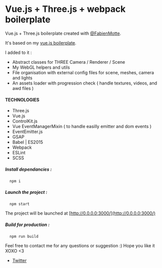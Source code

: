 # Vue.js + Three.js + webpack boilerplate

Vue.js + Three.js boilerplate created with [@FabienMotte](https://github.com/FabienMotte).

It's based on my [vue.js boilerplate](https://github.com/patrickheng/vuejs-webpack-boilerplate).

I added to it :
- Abstract classes for THREE Camera / Renderer / Scene
- My WebGL helpers and utils
- File organisation with external config files for scene, meshes, camera and lights
- An assets loader with progression check ( handle textures, videos, and awd files )

#### TECHNOLOGIES

* Three.js
* Vue.js
* ControlKit.js
* Vue EventManagerMixin ( to handle easilly emitter and dom events )
* EventEmitter.js
* GSAP
* Babel | ES2015
* Webpack
* ESLint
* SCSS

##### Install dependancies :
```shell
  npm i
```

##### Launch the project :
```shell
  npm start
```

The project will be launched at [http://0.0.0.0:3000/](http://0.0.0.0:3000/)

##### Build for production :
```shell
  npm run build
```

Feel free to contact me for any questions or suggestion :)
Hope you like it XOXO <3

- [Twitter](http://twitter.fr/pat_hg)
